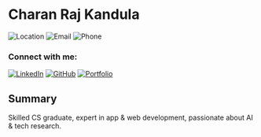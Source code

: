 # Charan Raj Kandula
![Location](https://img.shields.io/badge/Location-New%20York%2C%20NY-green) 
![Email](https://img.shields.io/badge/Email-kandulacharanraj%40gmail.com-red) 
![Phone](https://img.shields.io/badge/Phone-%2B1%20%28551%29%20256--0939-blue) 


### Connect with me:

[![LinkedIn](https://img.shields.io/badge/LinkedIn-Charan%20Raj%20Kandula-blue?style=for-the-badge&logo=linkedin)](https://www.linkedin.com/in/kandula-charan-raj)
[![GitHub](https://img.shields.io/badge/GitHub-rajkandula-darkgreen?style=for-the-badge&logo=github)](https://github.com/rajkandula)
[![Portfolio](https://img.shields.io/badge/Portfolio-charan--raj--kandula.com-orange?style=for-the-badge&logo=web)](https://charan-raj-kandula.com)

##

## Summary

Skilled CS graduate, expert in app & web development, passionate about AI & tech research.

